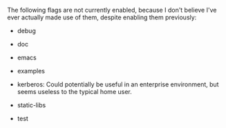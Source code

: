 The following flags are not currently enabled, because I don't believe I've ever
actually made use of them, despite enabling them previously:

* debug

* doc

* emacs

* examples

* kerberos: Could potentially be useful in an enterprise environment, but seems
  useless to the typical home user. 

* static-libs

* test
